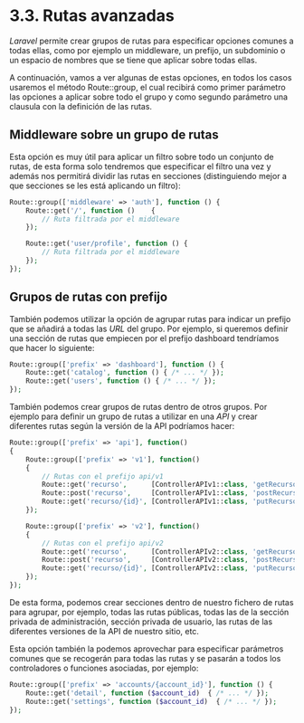# 3.3. Rutas avanzadas

_Laravel_ permite crear grupos de rutas para especificar opciones comunes a todas ellas, como por ejemplo un middleware, un prefijo, un subdominio o un espacio de nombres que se tiene que aplicar sobre todas ellas.

A continuación, vamos a ver algunas de estas opciones, en todos los casos usaremos el método Route::group, el cual recibirá como primer parámetro las opciones a aplicar sobre todo el grupo y como segundo parámetro una clausula con la definición de las rutas.

## Middleware sobre un grupo de rutas

Esta opción es muy útil para aplicar un filtro sobre todo un conjunto de rutas, de esta forma solo tendremos que especificar el filtro una vez y además nos permitirá dividir las rutas en secciones (distinguiendo mejor a que secciones se les está aplicando un filtro):

```php
Route::group(['middleware' => 'auth'], function () {
    Route::get('/', function ()    {
        // Ruta filtrada por el middleware
    });

    Route::get('user/profile', function () {
        // Ruta filtrada por el middleware
    });
});
```

## Grupos de rutas con prefijo

También podemos utilizar la opción de agrupar rutas para indicar un prefijo que se añadirá a todas las _URL_ del grupo. Por ejemplo, si queremos definir una sección de rutas que empiecen por el prefijo dashboard tendríamos que hacer lo siguiente:

```php
Route::group(['prefix' => 'dashboard'], function () {
    Route::get('catalog', function () { /* ... */ });
    Route::get('users', function () { /* ... */ });
});
```

También podemos crear grupos de rutas dentro de otros grupos. Por ejemplo para definir un grupo de rutas a utilizar en una _API_ y crear diferentes rutas según la versión de la API podríamos hacer:

```php
Route::group(['prefix' => 'api'], function()
{
    Route::group(['prefix' => 'v1'], function()
    {
        // Rutas con el prefijo api/v1
        Route::get('recurso',      [ControllerAPIv1::class, 'getRecurso']);
        Route::post('recurso',     [ControllerAPIv1::class, 'postRecurso']);
        Route::get('recurso/{id}', [ControllerAPIv1::class, 'putRecurso']);
    });

    Route::group(['prefix' => 'v2'], function()
    {
        // Rutas con el prefijo api/v2
        Route::get('recurso',      [ControllerAPIv2::class, 'getRecurso']);
        Route::post('recurso',     [ControllerAPIv2::class, 'postRecurso']);
        Route::get('recurso/{id}', [ControllerAPIv2::class, 'putRecurso']);
    });
});
```

De esta forma, podemos crear secciones dentro de nuestro fichero de rutas para agrupar, por ejemplo, todas las rutas públicas, todas las de la sección privada de administración, sección privada de usuario, las rutas de las diferentes versiones de la API de nuestro sitio, etc.

Esta opción también la podemos aprovechar para especificar parámetros comunes que se recogerán para todas las rutas y se pasarán a todos los controladores o funciones asociadas, por ejemplo:

```php
Route::group(['prefix' => 'accounts/{account_id}'], function () {
    Route::get('detail', function ($account_id)  { /* ... */ });
    Route::get('settings', function ($account_id)  { /* ... */ });
});
```
